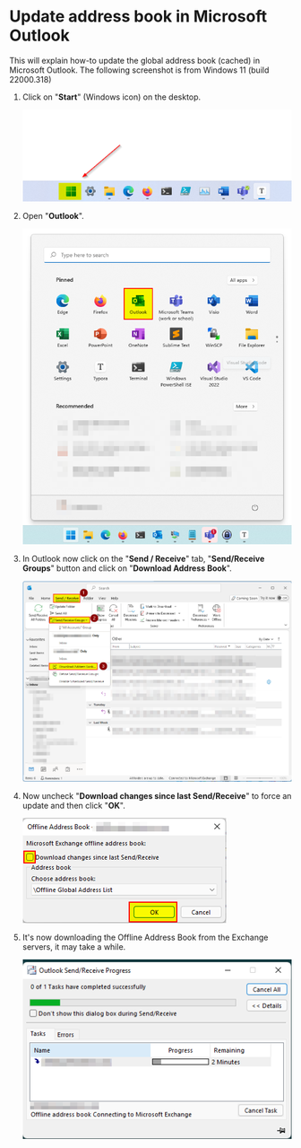 # Update address book in Microsoft Outlook

This will explain how-to update the global address book (cached) in Microsoft Outlook. The following screenshot is from Windows 11 (build 22000.318)

1. Click on "**Start**" (Windows icon) on the desktop.

   ![](media/open-start.png)

2. Open "**Outlook**".

   ![](media/open-outlook.png)

3. In Outlook now click on the "**Send / Receive**" tab, "**Send/Receive Groups**" button and click on "**Download Address Book**".

   ![](media/download-address-book.png)

4. Now uncheck "**Download changes since last Send/Receive**" to force an update and then click "**OK**".

   ![](media/update-gal.png)

5. It's now downloading the Offline Address Book from the Exchange servers, it may take a while.

   ![](media/in-progress.png)

